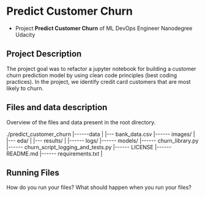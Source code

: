 # Predict Customer Churn

- Project **Predict Customer Churn** of ML DevOps Engineer Nanodegree Udacity

## Project Description

The project goal was to refactor a jupyter notebook for building a customer churn prediction model by using clean code principles (best coding practices).
In the project, we identify credit card customers that are most likely to churn. 

## Files and data description
Overview of the files and data present in the root directory. 

./predict_customer_churn
                       |------data
                       |         |--- bank_data.csv
                       |------ images/
                       |          |--- eda/
                       |          |--- results/
                       |
                       |------ logs/
                       |------ models/
                       |------ churn_library.py
                       |------ churn_script_logging_and_tests.py
                       |------ LICENSE
                       |------ README.md
                       |------ requirements.txt
                       |
## Running Files
How do you run your files? What should happen when you run your files?



